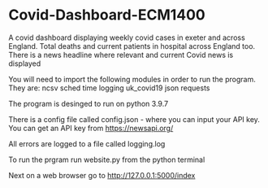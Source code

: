 # Covid-Dashboard-ECM1400
A covid dashboard displaying weekly covid cases in exeter and across England. Total deaths and current patients in hospital across England too. There is a news headline where relevant and current Covid news is displayed




You will need to import the following modules in order to run the program.  They are:
ncsv 
sched
time
logging
uk_covid19
json
requests



The program is desinged to run on python 3.9.7

There is a config file called config.json -  where you can input your API key. You can get an API key from https://newsapi.org/

All errors are logged to a file called logging.log



To run the prgram run website.py from the python terminal

Next on a web browser go to http://127.0.0.1:5000/index 





